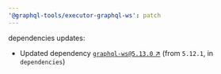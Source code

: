 ```yaml
---
'@graphql-tools/executor-graphql-ws': patch
---
```

dependencies updates:
  - Updated dependency [`graphql-ws@5.13.0` ↗︎](https://www.npmjs.com/package/graphql-ws/v/5.13.0) (from `5.12.1`, in `dependencies`)

